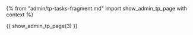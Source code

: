 {% from "admin/tp-tasks-fragment.md" import show_admin_tp_page with context %}

{{ show_admin_tp_page(3) }}
